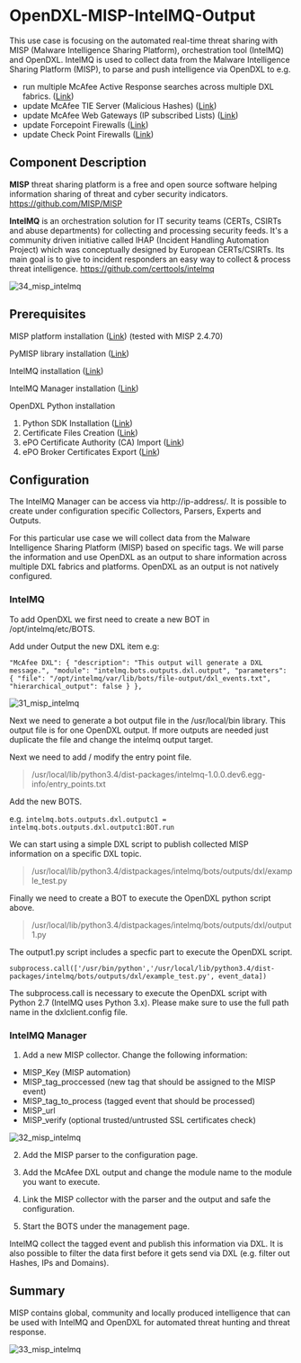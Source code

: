 # OpenDXL-MISP-IntelMQ-Output
This use case is focusing on the automated real-time threat sharing with MISP (Malware Intelligence Sharing Platform), 
orchestration tool (IntelMQ) and OpenDXL.
IntelMQ is used to collect data from the Malware Intelligence Sharing Platform (MISP), to parse and push intelligence via OpenDXL 
to e.g. 

* run multiple McAfee Active Response searches across multiple DXL fabrics. ([Link]())
* update McAfee TIE Server (Malicious Hashes) ([Link]())
* update McAfee Web Gateways (IP subscribed Lists) ([Link]())
* update Forcepoint Firewalls ([Link]())
* update Check Point Firewalls ([Link]())

## Component Description

**MISP** threat sharing platform is a free and open source software helping information sharing of threat and cyber security indicators.
https://github.com/MISP/MISP

**IntelMQ** is an orchestration solution for IT security teams (CERTs, CSIRTs and abuse departments) for collecting and processing 
security feeds. It's a community driven initiative called IHAP (Incident Handling Automation Project) which was conceptually designed by
European CERTs/CSIRTs. Its main goal is to give to incident responders an easy way to collect & process threat intelligence.
https://github.com/certtools/intelmq

![34_misp_intelmq](https://cloud.githubusercontent.com/assets/25227268/25070153/fd670904-2296-11e7-82c1-7c30511ca72f.PNG)

## Prerequisites
MISP platform installation ([Link](https://github.com/MISP/MISP)) (tested with MISP 2.4.70)

PyMISP library installation ([Link](https://github.com/CIRCL/PyMISP))

IntelMQ installation ([Link](https://github.com/certtools/intelmq))

IntelMQ Manager installation ([Link](https://github.com/certtools/intelmq-manager))

OpenDXL Python installation
1. Python SDK Installation ([Link](https://opendxl.github.io/opendxl-client-python/pydoc/installation.html))
2. Certificate Files Creation ([Link](https://opendxl.github.io/opendxl-client-python/pydoc/certcreation.html))
3. ePO Certificate Authority (CA) Import ([Link](https://opendxl.github.io/opendxl-client-python/pydoc/epocaimport.html))
4. ePO Broker Certificates Export ([Link](https://opendxl.github.io/opendxl-client-python/pydoc/epobrokercertsexport.html))

## Configuration
The IntelMQ Manager can be access via http://ip-address/. It is possible to create under configuration specific Collectors, 
Parsers, Experts and Outputs. 

For this particular use case we will collect data from the Malware Intelligence Sharing Platform (MISP) based on specific tags. 
We will parse the information and use OpenDXL as an output to share information across multiple DXL fabrics and platforms.
OpenDXL as an output is not natively configured. 

### IntelMQ
To add OpenDXL we first need to create a new BOT in /opt/intelmq/etc/BOTS.

Add under Output the new DXL item e.g:

``"McAfee DXL": {
 "description": "This output will generate a DXL message.",
 "module": "intelmq.bots.outputs.dxl.output",
 "parameters": {
 "file": "/opt/intelmq/var/lib/bots/file-output/dxl_events.txt",
 "hierarchical_output": false
 }
 },``

![31_misp_intelmq](https://cloud.githubusercontent.com/assets/25227268/25067193/e737ca0c-223b-11e7-8a5a-6eaa5c47a228.PNG)

Next we need to generate a bot output file in the /usr/local/bin library. This output file is for one OpenDXL output.
If more outputs are needed just duplicate the file and change the intelmq output target.

Next we need to add / modify the entry point file.

> /usr/local/lib/python3.4/dist-packages/intelmq-1.0.0.dev6.egg-info/entry_points.txt

Add the new BOTS.

e.g. `intelmq.bots.outputs.dxl.outputc1 = intelmq.bots.outputs.dxl.outputc1:BOT.run`

We can start using a simple DXL script to publish collected MISP information on a specific DXL topic. 

> /usr/local/lib/python3.4/distpackages/intelmq/bots/outputs/dxl/example_test.py

Finally we need to create a BOT to execute the OpenDXL python script above.

> /usr/local/lib/python3.4/distpackages/intelmq/bots/outputs/dxl/output1.py

The output1.py script includes a specfic part to execute the OpenDXL script.

`subprocess.call(['/usr/bin/python','/usr/local/lib/python3.4/dist-packages/intelmq/bots/outputs/dxl/example_test.py', event_data])`

The subprocess.call is necessary to execute the OpenDXL script with Python 2.7 (IntelMQ uses Python 3.x). 
Please make sure to use the full path name in the dxlclient.config file.

### IntelMQ Manager
1. Add a new MISP collector. Change the following information:
* MISP_Key (MISP automation)
* MISP_tag_proccessed (new tag that should be assigned to the MISP event)
* MISP_tag_to_process (tagged event that should be processed)
* MISP_url
* MISP_verify (optional trusted/untrusted SSL certificates check)

![32_misp_intelmq](https://cloud.githubusercontent.com/assets/25227268/25067469/09c9c9c2-2245-11e7-8a38-f0279eb4f088.PNG)

2. Add the MISP parser to the configuration page.

3. Add the McAfee DXL output and change the module name to the module you want to execute.

4. Link the MISP collector with the parser and the output and safe the configuration.

5. Start the BOTS under the management page.

IntelMQ collect the tagged event and publish this information via DXL. It is also possible to filter the data first before it gets send via DXL (e.g. filter out Hashes, IPs and Domains).

## Summary
MISP contains global, community and locally produced intelligence that can be used with IntelMQ and OpenDXL for automated threat hunting and threat response.

![33_misp_intelmq](https://cloud.githubusercontent.com/assets/25227268/25067556/eb551ed0-2247-11e7-830e-4422655f561c.PNG)

